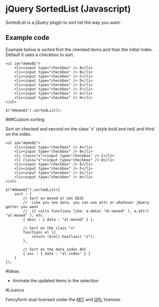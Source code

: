 # jQuery SortedList (Javascript)

SortedList is a jQuery plugin to sort list the way you want.

## Example code

Example below is sorted first the checked items and than the initial index. Default it uses a checkbox to sort.

	<ul id="demo01">
		<li><input type="checkbox" /> A</li>
		<li><input type="checkbox" /> B</li>
		<li><input type="checkbox" /> C</li>
		<li><input type="checkbox" /> D</li>
		<li><input type="checkbox" /> E</li>
		<li><input type="checkbox" /> F</li>
		<li><input type="checkbox" /> G</li>
		<li><input type="checkbox" /> H</li>
	</ul>
	
	$("#demo01").sortedList();
	
###Custom sorting

Sort on checked and second on the class 'x' (style bold and red) and third on the index.

	<ul id="demo02">
		<li><input type="checkbox" /> A</li>
		<li><input type="checkbox" /> B</li>
		<li class="x"><input type="checkbox" /> C</li>
		<li class="x"><input type="checkbox" /> D</li>
		<li><input type="checkbox" /> E</li>
		<li><input type="checkbox" /> F</li>
		<li><input type="checkbox" /> G</li>
		<li><input type="checkbox" /> H</li>
	</ul>
	
	$("#demo02").sortedList({
		sort : [
			// Sort on moved or not DESC
			//	Like you see data, you can use attr or whatever jQuery getter you want
			//	it calls functions like: a.data( "al-moved" ), a.attr( "al-moved" ), etc
			{ desc : { data : "al-moved" } },
			
			// Sort on the class "x"
			function( el ){
				return !$(el).hasClass( "x");
			},
			
			// Sort on the data index ASC
			{ asc : { data : "al-index" } }
		]
	});

#Ideas

* Animate the updated items in the selection

#Licence

Fancyform dual licensed under the [MIT](http://opensource.org/licenses/mit-license.php) and [GPL](http://www.gnu.org/licenses/gpl.html) licenses.